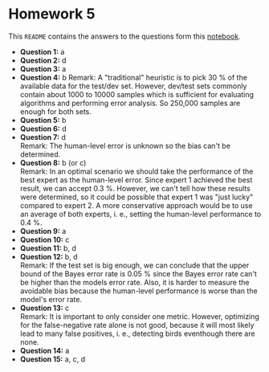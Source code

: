 # Homework 5

This `README` contains the answers to the questions form this [notebook](https://github.com/fmi08icds/Coding/blob/main/notebooks/day5.ipynb).

- **Question 1:** a
- **Question 2:** d
- **Question 3:** a
- **Question 4:** b
  Remark: A "traditional" heuristic is to pick 30 % of the available data for the test/dev set. However, dev/test sets commonly contain about 1000 to 10000 samples which is sufficient for evaluating algorithms and performing error analysis. So 250,000 samples are enough for both sets.
- **Question 5:** b 
- **Question 6:** d
- **Question 7:** d<br>
  Remark: The human-level error is unknown so the bias can't be determined.
- **Question 8:** b (or c)<br>
  Remark: In an optimal scenario we should take the performance of the best expert as the human-level error. Since expert 1 achieved the best result, we can accept 0.3 %. However, we can't tell how these results were determined, so it could be possible that expert 1 was "just lucky" compared to expert 2. A more conservative approach would be to use an average of both experts, i. e., setting the human-level performance to 0.4 %.
- **Question 9:** a
- **Question 10:** c
- **Question 11:** b, d
- **Question 12:** b, d<br>
  Remark: If the test set is big enough, we can conclude that the upper bound of the Bayes error rate is 0.05 % since the Bayes error rate can't be higher than the models error rate. Also, it is harder to measure the avoidable bias because the human-level performance is worse than the model's error rate.
- **Question 13:** c<br>
  Remark: It is important to only consider one metric. However, optimizing for the false-negative rate alone is not good, because it will most likely lead to many false positives, i. e., detecting birds eventhough there are none.
- **Question 14:** a
- **Question 15:** a, c, d